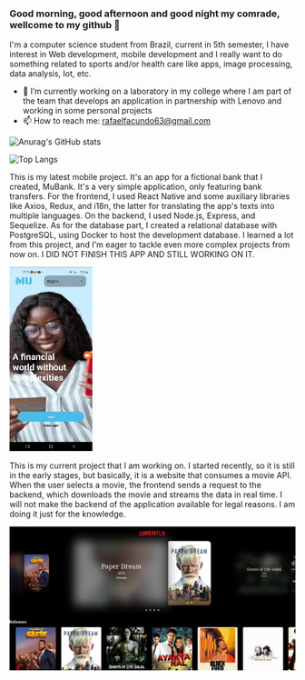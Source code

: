 ### Good morning, good afternoon and good night my comrade, wellcome to my github 👋

  I'm a computer science student from Brazil, current in 5th semester, I have interest in Web development, mobile development and I really want to do something related to sports and/or health care like apps, image processing, data analysis, Iot, etc.

  
  - 🔭 I’m currently working on a laboratory in my college where I am part of the team that develops an application in partnership with Lenovo and working in some personal projects
  - 📫 How to reach me: rafaelfacundo63@gmail.com


  ![Anurag's GitHub stats](https://github-readme-stats.vercel.app/api?username=rafaelFacundo&show_icons=true&theme=dark)


  ![Top Langs](https://github-readme-stats.vercel.app/api/top-langs/?username=rafaelFacundo&layout=compact&theme=dark)

  This is my latest mobile project. It's an app for a fictional bank that I created, MuBank. It's a very simple application, only featuring bank transfers. For the frontend, I used React Native and some auxiliary libraries like Axios, Redux, and i18n, the latter for translating the app's texts into multiple languages. On the backend, I used Node.js, Express, and Sequelize. As for the database part, I created a relational database with PostgreSQL, using Docker to host the development database. I learned a lot from this project, and I'm eager to tackle even more complex projects from now on. I DID NOT FINISH THIS APP AND STILL WORKING ON IT.

<img width="auto" height="auto" src="./part1(1).gif">

This is my current project that I am working on. I started recently, so it is still in the early stages, but basically, it is a website that consumes a movie API. When the user selects a movie, the frontend sends a request to the backend, which downloads the movie and streams the data in real time. I will not make the backend of the application available for legal reasons. I am doing it just for the knowledge.

<img width="auto" height="auto" src="./site.png">
